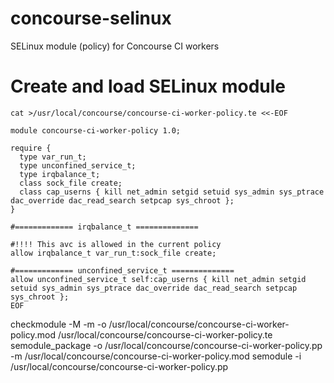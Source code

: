 # concourse-selinux
SELinux module (policy) for Concourse CI workers


# Create and load SELinux module
```
cat >/usr/local/concourse/concourse-ci-worker-policy.te <<-EOF

module concourse-ci-worker-policy 1.0;

require {
  type var_run_t;
  type unconfined_service_t;
  type irqbalance_t;
  class sock_file create;
  class cap_userns { kill net_admin setgid setuid sys_admin sys_ptrace dac_override dac_read_search setpcap sys_chroot };
}

#============= irqbalance_t ==============

#!!!! This avc is allowed in the current policy
allow irqbalance_t var_run_t:sock_file create;

#============= unconfined_service_t ==============
allow unconfined_service_t self:cap_userns { kill net_admin setgid setuid sys_admin sys_ptrace dac_override dac_read_search setpcap sys_chroot };
EOF

```
checkmodule -M -m -o /usr/local/concourse/concourse-ci-worker-policy.mod /usr/local/concourse/concourse-ci-worker-policy.te
semodule_package -o /usr/local/concourse/concourse-ci-worker-policy.pp -m /usr/local/concourse/concourse-ci-worker-policy.mod
semodule -i /usr/local/concourse/concourse-ci-worker-policy.pp
```

